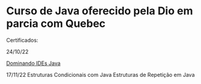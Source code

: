 # Curso de Java oferecido pela Dio em parcia com Quebec

Certificados:

24/10/22

[Dominando IDEs Java](imgCertificados/20221024_Dominando_IDEs_Java.png)

17/11/22
Estruturas Condicionais com Java
Estruturas de Repetição em Java


